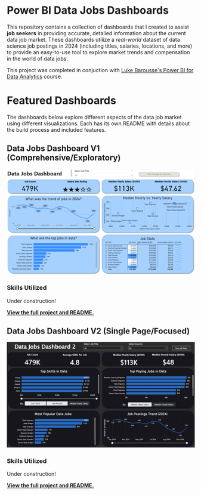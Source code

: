# Power BI Data Jobs Dashboards

This repository contains a collection of dashboards that I created to assist **job seekers** in providing accurate, detailed information about the current data job market. These dashboards utilize a *real-world* dataset of data science job postings in 2024 (including titles, salaries, locations, and more) to provide an easy-to-use tool to explore market trends and compensation in the world of data jobs.

This project was completed in conjuction with [Luke Barousse's Power BI for Data Analytics](https://www.lukebarousse.com/powerbi) course.

# Featured Dashboards
The dashboards below explore different aspects of the data job market using different visualizations. Each has its own README with details about the build process and included features.

## Data Jobs Dashboard V1 (Comprehensive/Exploratory)
![Data Jobs Dashboard V1 Image](/Images/dash1_page1.png)
### Skills Utilized
Under construction!

[**View the full project and README.**](Data_Jobs_V1/README.md)

## Data Jobs Dashboard V2 (Single Page/Focused)
![Data Jobs Dashboard V1 Image](/Images/dash2_page1.png)
### Skills Utilized
Under construction!

[**View the full project and README.**](Data_Jobs_V2/README.md)
